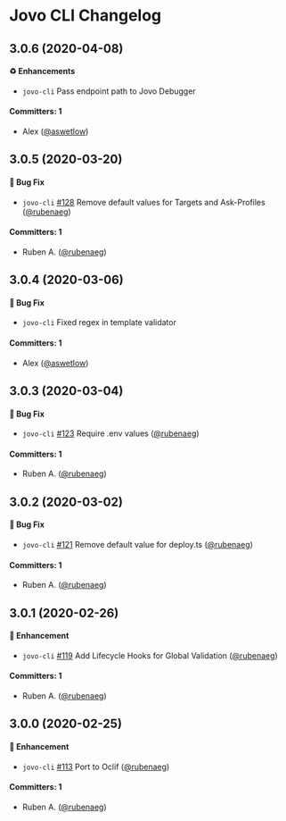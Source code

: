 # Jovo CLI Changelog


## 3.0.6 (2020-04-08)

#### :recycle: Enhancements
 * `jovo-cli` Pass endpoint path to Jovo Debugger

 #### Committers: 1
- Alex ([@aswetlow](https://github.com/aswetlow))

## 3.0.5 (2020-03-20)

#### :bug: Bug Fix
 * `jovo-cli` [#128](https://github.com/jovotech/jovo-cli/pull/128) Remove default values for Targets and Ask-Profiles ([@rubenaeg](https://github.com/rubenaeg))

 #### Committers: 1
- Ruben A. ([@rubenaeg](https://github.com/rubenaeg))



## 3.0.4 (2020-03-06)

#### :bug: Bug Fix
 * `jovo-cli` Fixed regex in template validator

 #### Committers: 1
- Alex ([@aswetlow](https://github.com/aswetlow))


## 3.0.3 (2020-03-04)

#### :bug: Bug Fix
 * `jovo-cli` [#123](https://github.com/jovotech/jovo-cli/pull/123) Require .env values ([@rubenaeg](https://github.com/rubenaeg))

 #### Committers: 1
- Ruben A. ([@rubenaeg](https://github.com/rubenaeg))


## 3.0.2 (2020-03-02)

#### :bug: Bug Fix
 * `jovo-cli` [#121](https://github.com/jovotech/jovo-cli/pull/121) Remove default value for deploy.ts ([@rubenaeg](https://github.com/rubenaeg))

 #### Committers: 1
- Ruben A. ([@rubenaeg](https://github.com/rubenaeg))


## 3.0.1 (2020-02-26)

 #### :nail_care: Enhancement
 * `jovo-cli` [#119](https://github.com/jovotech/jovo-cli/pull/119) Add Lifecycle Hooks for Global Validation ([@rubenaeg](https://github.com/rubenaeg))

 #### Committers: 1
- Ruben A. ([@rubenaeg](https://github.com/rubenaeg))


## 3.0.0 (2020-02-25)

 #### :nail_care: Enhancement
 * `jovo-cli` [#113](https://github.com/jovotech/jovo-cli/pull/113) Port to Oclif ([@rubenaeg](https://github.com/rubenaeg))


 #### Committers: 1
- Ruben A. ([@rubenaeg](https://github.com/rubenaeg))

